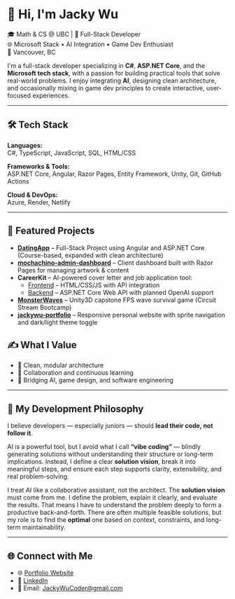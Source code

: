# 👋 Hi, I'm Jacky Wu

🎓 Math & CS @ UBC | 💼 Full-Stack Developer  
🌐 Microsoft Stack • AI Integration • Game Dev Enthusiast  
📍 Vancouver, BC

I'm a full-stack developer specializing in **C#**, **ASP.NET Core**, and the **Microsoft tech stack**, with a passion for building practical tools that solve real-world problems. I enjoy integrating **AI**, designing clean architecture, and occasionally mixing in game dev principles to create interactive, user-focused experiences.

---

## 🛠️ Tech Stack

**Languages:**  
C#, TypeScript, JavaScript, SQL, HTML/CSS

**Frameworks & Tools:**  
ASP.NET Core, Angular, Razor Pages, Entity Framework, Unity, Git, GitHub Actions

**Cloud & DevOps:**  
Azure, Render, Netlify

---

## 🚀 Featured Projects

- [**DatingApp**](https://github.com/JackyWuCoder/DatingApp) – Full-Stack Project using Angular and ASP.NET Core (Course-based, expanded with clean architecture)
- [**mochachino-admin-dashboard**](https://github.com/JackyWuCoder/mochachino-admin-dashboard) – Client dashboard built with Razor Pages for managing artwork & content
- **CareerKit** – AI-powered cover letter and job application tool:
  - [Frontend](https://github.com/JackyWuCoder/careerkit-frontend) – HTML/CSS/JS with API integration
  - [Backend](https://github.com/JackyWuCoder/careerkit-backend) – ASP.NET Core Web API with planned OpenAI support
- [**MonsterWaves**](https://github.com/JackyWuCoder/MonsterWaves) – Unity3D capstone FPS wave survival game (Circuit Stream Bootcamp)
- [**jackywu-portfolio**](https://github.com/JackyWuCoder/jackywu-portfolio) – Responsive personal website with sprite navigation and dark/light theme toggle


## ✍️ What I Value

- 🚀 Clean, modular architecture  
- 🤝 Collaboration and continuous learning  
- 🧠 Bridging AI, game design, and software engineering  

---

## 🧭 My Development Philosophy

I believe developers — especially juniors — should **lead their code, not follow it**.

AI is a powerful tool, but I avoid what I call **“vibe coding”** — blindly generating solutions without understanding their structure or long-term implications. Instead, I define a clear **solution vision**, break it into meaningful steps, and ensure each step supports clarity, extensibility, and real problem-solving.

I treat AI like a collaborative assistant, not the architect. The **solution vision** must come from me. I define the problem, explain it clearly, and evaluate the results. That means I have to understand the problem deeply to form a productive back-and-forth. There are often multiple feasible solutions, but my role is to find the **optimal** one based on context, constraints, and long-term maintainability.

---

## 🌐 Connect with Me

- 🌐 [Portfolio Website](https://jackywucoder.netlify.app/)  
- 💼 [LinkedIn](https://www.linkedin.com/in/jackywucoder/)  
- 📧 Email: JackyWuCoder@gmail.com
